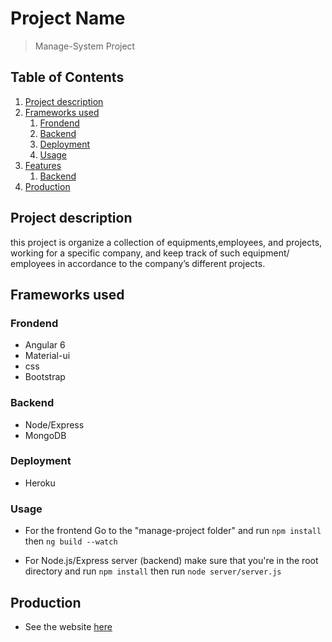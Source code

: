 # Project Name

>  Manage-System Project

## Table of Contents

1. [Project description](#project-description)
1. [Frameworks used](#frameworks-used)
    1. [Frondend](#frontend)
    1. [Backend](#backend)
    1. [Deployment](#deployment)
    1. [Usage](#usage)
1. [Features](#features)
    1. [Backend](#backend)
1. [Production](#production)

## Project description

 this project is  organize a collection of equipments,employees, and projects, working for a specific company, and keep track of such equipment/ employees in accordance to the company’s different projects.

## Frameworks used

 ### Frondend
 * Angular 6
 * Material-ui
 * css
 * Bootstrap
 ### Backend
  * Node/Express
  * MongoDB

 ### Deployment
  * Heroku 

 ### Usage

  * For the frontend
    Go to the "manage-project folder" and run `npm install ` then `ng build --watch`

  * For Node.js/Express server (backend)
    make sure that you're in  the root directory and run  `npm install` then run `node server/server.js`
 

## Production
   * See the website [here](https://manage-system-project.herokuapp.com)

